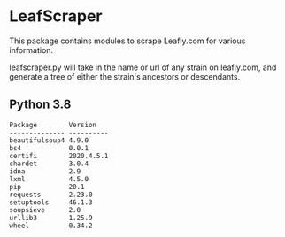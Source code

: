 # LeafScraper

This package contains modules to scrape Leafly.com for various information.

leafscraper.py will take in the name or url of any strain on leafly.com, and
generate a tree of either the strain's ancestors or descendants.

## Python 3.8

```
Package        Version
-------------- ----------
beautifulsoup4 4.9.0
bs4            0.0.1
certifi        2020.4.5.1
chardet        3.0.4
idna           2.9
lxml           4.5.0
pip            20.1
requests       2.23.0
setuptools     46.1.3
soupsieve      2.0
urllib3        1.25.9
wheel          0.34.2
```